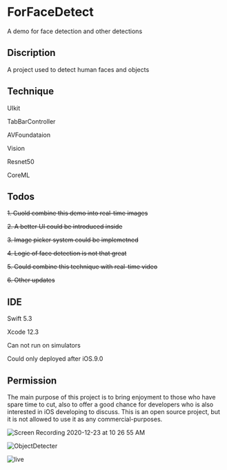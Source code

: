 # ForFaceDetect
A demo for face detection and other detections

## Discription
A project used to detect human faces and objects

## Technique
UIkit

TabBarController

AVFoundataion

Vision

Resnet50

CoreML


## Todos
~~1. Cuold combine this demo into real-time images~~

~~2. A better UI could be introduced inside~~

~~3. Image picker system could be implemetned~~

~~4. Logic of face detection is not that great~~

~~5. Could combine this technique with real-time video~~

~~6. Other updates~~

## IDE
Swift 5.3

Xcode 12.3

Can not run on simulators

Could only deployed after iOS.9.0

## Permission
The main purpose of this project is to bring enjoyment to those who have spare time to cut, also to offer a good chance for developers who is also interested in iOS developing to discuss. This is an open source project, but it is not allowed to use it as any commercial-purposes.

![Screen Recording 2020-12-23 at 10 26 55 AM](https://user-images.githubusercontent.com/63318597/103012482-afb79b80-4509-11eb-9302-766449219032.gif)

![ObjectDetecter](https://user-images.githubusercontent.com/63318597/102940147-a5e85680-447d-11eb-8536-939db7ca86ff.gif)

![live](https://user-images.githubusercontent.com/63318597/103036018-af81c500-4536-11eb-88ec-27ab1bd05020.gif)

